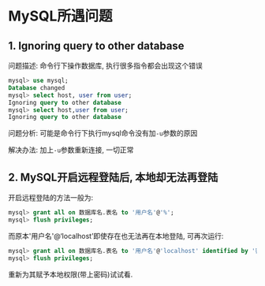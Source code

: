 # MySQL所遇问题

## 1. Ignoring query to other database

问题描述: 命令行下操作数据库, 执行很多指令都会出现这个错误

```sql
mysql> use mysql;
Database changed
mysql> select host, user from user;
Ignoring query to other database
mysql> select host,user from user;
Ignoring query to other database
```

问题分析: 可能是命令行下执行mysql命令没有加`-u`参数的原因

解决办法: 加上`-u`参数重新连接, 一切正常

## 2. MySQL开启远程登陆后, 本地却无法再登陆

开启远程登陆的方法一般为:

```sql
mysql> grant all on 数据库名.表名 to '用户名'@'%';
mysql> flush privileges;
```

而原本'用户名'@‘localhost’即使存在也无法再在本地登陆, 可再次运行:

```sql
mysql> grant all on 数据库名.表名 to '用户名'@'localhost' identified by '密码';
mysql> flush privileges;
```

重新为其赋予本地权限(带上密码)试试看.
